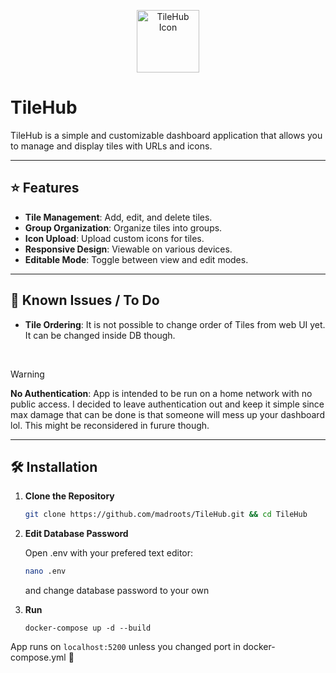 <p align="center">
  <img src="https://github.com/user-attachments/assets/47037d54-b23b-4b47-baa5-f26ced05624d" alt="TileHub Icon" width="100" />
</p>

# TileHub

TileHub is a simple and customizable dashboard application that allows you to manage and display tiles with URLs and icons.

---

## ⭐ Features

- **Tile Management**: Add, edit, and delete tiles.  
- **Group Organization**: Organize tiles into groups.  
- **Icon Upload**: Upload custom icons for tiles.  
- **Responsive Design**: Viewable on various devices.  
- **Editable Mode**: Toggle between view and edit modes.  

---

## 🚩 Known Issues / To Do

- **Tile Ordering**: It is not possible to change order of Tiles from web UI yet. It can be changed inside DB though.  

<br/>

> [!WARNING]  
> **No Authentication**: App is intended to be run on a home network with no public access. I decided to leave authentication out and keep it simple since max damage that can be done is that someone will mess up your dashboard lol. This might be reconsidered in furure though.

---


## 🛠️ Installation

1. **Clone the Repository**

   ```bash
   git clone https://github.com/madroots/TileHub.git && cd TileHub

2. **Edit Database Password**

   Open .env with your prefered text editor:
   ```bash
   nano .env
   ```
   and change database password to your own

3. **Run**
   ```
   docker-compose up -d --build
   ```

App runs on `localhost:5200` unless you changed port in docker-compose.yml 🥳
